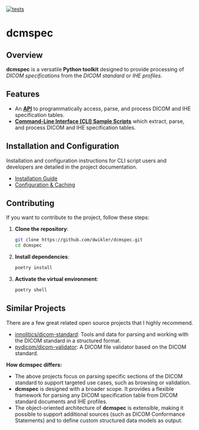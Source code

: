 [![tests](https://github.com/dwikler/dcmspec/actions/workflows/test.yml/badge.svg)](https://github.com/dwikler/dcmspec/actions/workflows/test.yml)

# dcmspec

## Overview

**dcmspec** is a versatile **Python toolkit** designed to provide processing of _DICOM specifications_ from the _DICOM standard_ or _IHE profiles_.

## Features

- An **[API](https://dwikler.github.io/dcmspec/api/)** to programmatically access, parse, and process DICOM and IHE specification tables.
- **[Command-Line Interface (CLI) Sample Scripts](https://dwikler.github.io/dcmspec/cli/)** which extract, parse, and process DICOM and IHE specification tables.

## Installation and Configuration

Installation and configuration instructions for CLI script users and developers are detailed in the project documentation.

- [Installation Guide](https://dwikler.github.io/dcmspec/installation/)
- [Configuration & Caching](https://dwikler.github.io/dcmspec/configuration/)

## Contributing

If you want to contribute to the project, follow these steps:

1. **Clone the repository**:

   ```bash
   git clone https://github.com/dwikler/dcmspec.git
   cd dcmspec
   ```

2. **Install dependencies**:

   ```bash
   poetry install
   ```

3. **Activate the virtual environment**:

   ```bash
   poetry shell
   ```

## Similar Projects

There are a few great related open source projects that I highly recommend.

- [innolitics/dicom-standard](https://github.com/innolitics/dicom-standard): Tools and data for parsing and working with the DICOM standard in a structured format.
- [pydicom/dicom-validator](https://github.com/pydicom/dicom-validator): A DICOM file validator based on the DICOM standard.

**How dcmspec differs:**

- The above projects focus on parsing specific sections of the DICOM standard to support targeted use cases, such as browsing or validation.
- **dcmspec** is designed with a broader scope. It provides a flexible framework for parsing any DICOM specification table from DICOM standard documents and IHE profiles.
- The object-oriented architecture of **dcmspec** is extensible, making it possible to support additional sources (such as DICOM Conformance Statements) and to define custom structured data models as output.
